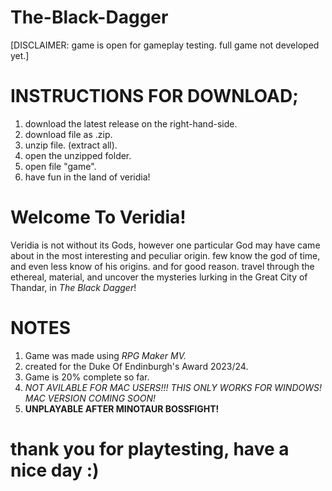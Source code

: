 # The-Black-Dagger
[DISCLAIMER: game is open for gameplay testing. full game not developed yet.]
  
# INSTRUCTIONS FOR DOWNLOAD;
  1) download the latest release on the right-hand-side.
  2) download file as .zip.
  3) unzip file. (extract all).
  4) open the unzipped folder.
  5) open file "game".
  6) have fun in the land of veridia!

# Welcome To Veridia!
Veridia is not without its Gods, however one particular God may have came about in the most interesting and peculiar origin.
few know the god of time, and even less know of his origins. and for good reason.
travel through the ethereal, material, and uncover the mysteries lurking in the Great City of Thandar, in _The Black Dagger_!



# NOTES
1) Game was made using _RPG Maker MV._
2) created for the Duke Of Endinburgh's Award 2023/24. 
3) Game is 20% complete so far.
4) _NOT AVILABLE FOR MAC USERS!!! THIS ONLY WORKS FOR WINDOWS! MAC VERSION COMING SOON!_
5) **UNPLAYABLE AFTER MINOTAUR BOSSFIGHT!**


# thank you for playtesting, have a nice day :)
